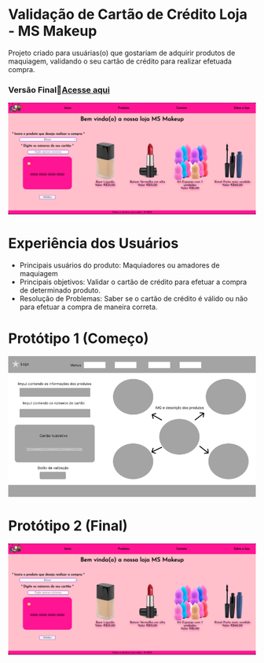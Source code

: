 # Validação de Cartão de Crédito Loja - MS Makeup

Projeto criado para usuárias(o) que gostariam de adquirir produtos de maquiagem, validando o seu cartão de crédito para realizar efetuada compra.

### Versão Final📎[Acesse aqui](https://mislenesm.github.io/SAP010-card-validation/)

![](./src/Imagens/Projeto%20final.png)


# Experiência dos Usuários
* Principais usuários do produto: Maquiadores ou amadores de maquiagem
* Principais objetivos: Validar o cartão de crédito para efetuar a compra de determinado produto.
* Resolução de Problemas: Saber se o cartão de crédito é válido ou não para efetuar a compra de maneira correta.

# Protótipo 1 (Começo)

![](./src/Imagens/Prototipo%20Card%20Validation.png)

# Protótipo 2 (Final)

![](./src/Imagens/Projeto%20final.png)
